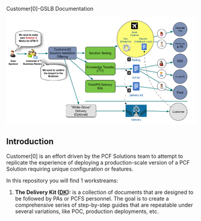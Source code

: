 Customer[0]-GSLB Documentation

<p align="center">
<img src="Delivery-Kit/images/Customer0-SolutionValidation-Offering.png">
<br>
</p>

## Introduction
Customer[0] is an effort driven by the PCF Solutions team to attempt to replicate the experience of deploying a production-scale version of a PCF Solution requiring unique configuration or features.

In this repository you will find 1 workstreams:

1. **The Delivery Kit ([DK](https://github.com/pivotal-customer0/glb-documentation/blob/master/Delivery-Kit/GSLB_PCF.md)):** is a collection of documents that are designed to be followed by PAs or PCFS personnel. The goal is to create a comprehensive series of step-by-step guides that are repeatable under several variations, like POC, production deployments, etc.
